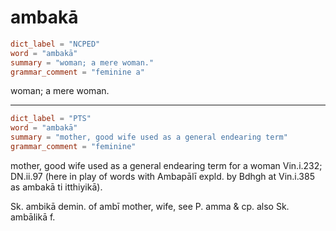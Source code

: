 # ambakā

``` toml
dict_label = "NCPED"
word = "ambakā"
summary = "woman; a mere woman."
grammar_comment = "feminine a"
```

woman; a mere woman.

--------------------

``` toml
dict_label = "PTS"
word = "ambakā"
summary = "mother, good wife used as a general endearing term"
grammar_comment = "feminine"
```

mother, good wife used as a general endearing term for a woman Vin.i.232; DN.ii.97 (here in play of words with Ambapālī expld. by Bdhgh at Vin.i.385 as ambakā ti itthiyikā).

Sk. ambikā demin. of ambī mother, wife, see P. amma & cp. also Sk. ambālikā f.

